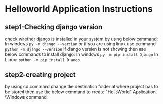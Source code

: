 # Helloworld Application Instructions
## step1-Checking django version
check whether django is installed in your system by using below command:
In windows
```py -m django --version```  or
if you are using linux use command
``` python -m django --version```
if django version is not showing then use below commands to install django:
In windows
```py -m pip install Django```
In Linux:
```python -m pip install Django```
## step2-creating project
by using cd command change the destination folder at where project has to be stored then use the below command to create "HelloWorld" Application.
\Windows command:
